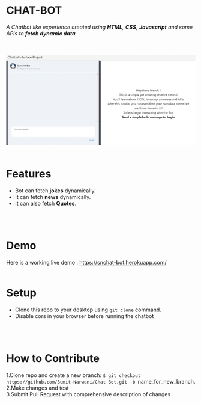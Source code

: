 # CHAT-BOT

*A Chatbot like experience created using **HTML**, **CSS**, **Javascript** and some APIs to **fetch dynamic data***
</br>
</br>
</br>

![Image](./test/demo.gif)
</br>
</br>

# Features
- Bot can fetch **jokes** dynamically.
- It can fetch **news** dynamically.
- It can also fetch **Quotes**.
</br>
</br>


# Demo
Here is a working live demo : https://snchat-bot.herokuapp.com/
</br>
</br>


# Setup
- Clone this repo to your desktop using `git clone` command.
- Disable cors in your browser before running the chatbot
</br>
</br>


# How to Contribute
 1.Clone repo and create a new branch: `$ git checkout https://github.com/Sumit-Narwani/Chat-Bot.git -b `name_for_new_branch.
 </br>
2.Make changes and test
</br>
3.Submit Pull Request with comprehensive description of changes


